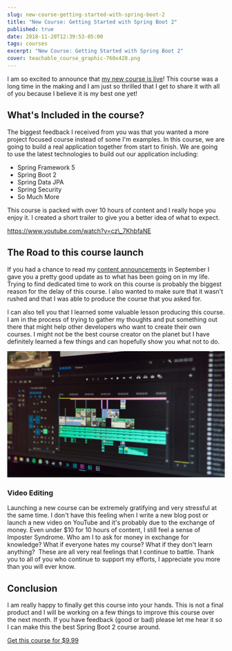 ```yaml
---
slug: new-course-getting-started-with-spring-boot-2
title: "New Course: Getting Started with Spring Boot 2"
published: true
date: 2018-11-20T12:39:53-05:00
tags: courses
excerpt: "New Course: Getting Started with Spring Boot 2"
cover: teachable_course_graphic-760x428.png
---
```


I am so excited to announce that [my new course is live](https://www.udemy.com/spring-boot-2/?couponCode=TRDV_BLOG_10)! This course was a long time in the making and I am just so thrilled that I get to share it with all of you because I believe it is my best one yet!

## What's Included in the course?

The biggest feedback I received from you was that you wanted a more project focused course instead of some I'm examples. In this course, we are going to build a real application together from start to finish. We are going to use the latest technologies to build out our application including:

*   Spring Framework 5
*   Spring Boot 2
*   Spring Data JPA
*   Spring Security 
*   So Much More

This course is packed with over 10 hours of content and I really hope you enjoy it. I created a short trailer to give you a better idea of what to expect. 

https://www.youtube.com/watch?v=cz\_7KhbfaNE

## The Road to this course launch

If you had a chance to read my [content announcements](https://therealdanvega.com/blog/2018/09/24/content-announcements) in September I gave you a pretty good update as to what has been going on in my life. Trying to find dedicated time to work on this course is probably the biggest reason for the delay of this course. I also wanted to make sure that it wasn't rushed and that I was able to produce the course that you asked for.

I can also tell you that I learned some valuable lesson producing this course. I am in the process of trying to gather my thoughts and put something out there that might help other developers who want to create their own courses. I might not be the best course creator on the planet but I have definitely learned a few things and can hopefully show you what not to do. 

![](./wahid-khene-978156-unsplash-1024x594.jpg)

### Video Editing

Launching a new course can be extremely gratifying and very stressful at the same time. I don't have this feeling when I write a new blog post or launch a new video on YouTube and it's probably due to the exchange of money. Even under $10 for 10 hours of content, I still feel a sense of Imposter Syndrome. Who am I to ask for money in exchange for knowledge? What if everyone hates my course? What if they don't learn anything?  These are all very real feelings that I continue to battle. Thank you to all of you who continue to support my efforts, I appreciate you more than you will ever know. 

## Conclusion

I am really happy to finally get this course into your hands. This is not a final product and I will be working on a few things to improve this course over the next month. If you have feedback (good or bad) please let me hear it so I can make this the best Spring Boot 2 course around. 

[Get this course for $9.99](https://www.udemy.com/spring-boot-2/?couponCode=TRDV_BLOG_10)